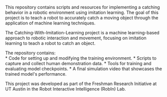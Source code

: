 This repository contains scripts and resources for implementing a catching behavior in a robotic environment using imitation learning. The goal of this project is to teach a robot to accurately catch a moving object through the application of machine learning techniques. 

The Catching-With-Imitation-Learning project is a machine learning-based approach to robotic interaction and movement, focusing on imitation learning to teach a robot to catch an object. 

The repository contains:  
    * Code for setting up and modifying the training environment.
    * Scripts to capture and collect human demonstration data.
    * Tools for training and evaluating model checkpoints.
    * A final simulation video that showcases the trained model's performance.
    
This project was developed as part of the Freshman Research Initiative at UT Austin in the Robot Interactive Intelligence (RobIn) Lab.
